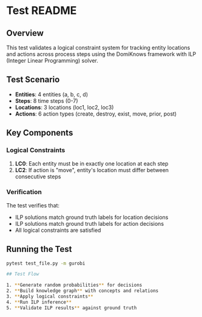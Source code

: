 # Test README

## Overview
This test validates a logical constraint system for tracking entity locations and actions across process steps using the DomiKnows framework with ILP (Integer Linear Programming) solver.

## Test Scenario
- **Entities**: 4 entities (a, b, c, d)
- **Steps**: 8 time steps (0-7)
- **Locations**: 3 locations (loc1, loc2, loc3)
- **Actions**: 6 action types (create, destroy, exist, move, prior, post)

## Key Components

### Logical Constraints
1. **LC0**: Each entity must be in exactly one location at each step
2. **LC2**: If action is "move", entity's location must differ between consecutive steps

### Verification
The test verifies that:
- ILP solutions match ground truth labels for location decisions
- ILP solutions match ground truth labels for action decisions
- All logical constraints are satisfied

## Running the Test
```bash
pytest test_file.py -m gurobi

## Test Flow

1. **Generate random probabilities** for decisions
2. **Build knowledge graph** with concepts and relations
3. **Apply logical constraints**
4. **Run ILP inference**
5. **Validate ILP results** against ground truth
